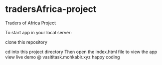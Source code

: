 # tradersAfrica-project
Traders of Africa Project

To start app in your local server:

clone this repository

cd into this project directory
Then open the index.html file to view the app
view live demo @ vasititask.mohkabir.xyz happy coding
